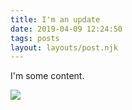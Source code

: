 ```yaml
---
title: I'm an update
date: 2019-04-09 12:24:50
tags: posts
layout: layouts/post.njk
---
```


I'm some content.

<img src="{{ '/images/test-image.png' | url }}" />